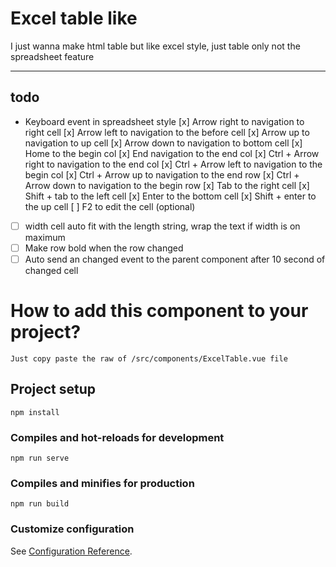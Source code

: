 # Excel table like

I just wanna make html table but like excel style, just table only not the spreadsheet feature

---

## todo
- Keyboard event in spreadsheet style
  [x] Arrow right to navigation to right cell
  [x] Arrow left to navigation to the before cell
  [x] Arrow up to navigation to up cell
  [x] Arrow down to navigation to bottom cell
  [x] Home to the begin col
  [x] End navigation to the end col
  [x] Ctrl + Arrow right to navigation to the end col
  [x] Ctrl + Arrow left to navigation to the begin col
  [x] Ctrl + Arrow up to navigation to the end row
  [x] Ctrl + Arrow down to navigation to the begin row
  [x] Tab to the right cell
  [x] Shift + tab to the left cell
  [x] Enter to the bottom cell
  [x] Shift + enter to the up cell
  [ ] F2 to edit the cell (optional)

- [ ] width cell auto fit with the length string, wrap the text if width is on maximum
- [ ] Make row bold when the row changed
- [ ] Auto send an changed event to the parent component after 10 second of changed cell

# How to add this component to your project?

```
Just copy paste the raw of /src/components/ExcelTable.vue file
```

## Project setup
```
npm install
```

### Compiles and hot-reloads for development
```
npm run serve
```

### Compiles and minifies for production
```
npm run build
```

### Customize configuration
See [Configuration Reference](https://cli.vuejs.org/config/).
